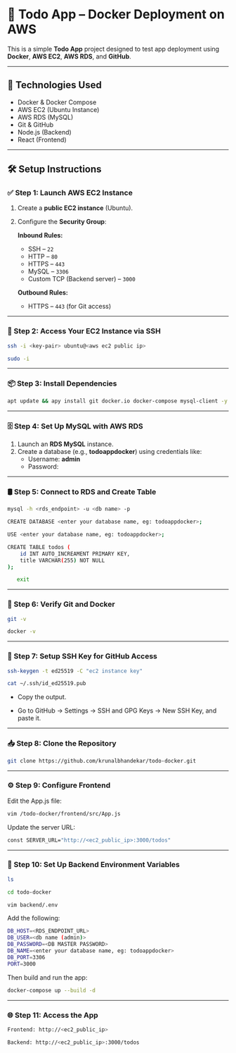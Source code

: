 
# 📝 Todo App – Docker Deployment on AWS

This is a simple **Todo App** project designed to test app deployment using **Docker**, **AWS EC2**, **AWS RDS**, and **GitHub**.

---

## 🚀 Technologies Used

- Docker & Docker Compose  
- AWS EC2 (Ubuntu Instance)  
- AWS RDS (MySQL)  
- Git & GitHub  
- Node.js (Backend)  
- React (Frontend)

---

## 🛠️ Setup Instructions

### ✅ Step 1: Launch AWS EC2 Instance

1. Create a **public EC2 instance** (Ubuntu).
2. Configure the **Security Group**:

   **Inbound Rules:**
   - SSH – `22`
   - HTTP – `80`
   - HTTPS – `443`
   - MySQL – `3306`
   - Custom TCP (Backend server) – `3000`

   **Outbound Rules:**
   - HTTPS – `443` (for Git access)

---

### 🔑 Step 2: Access Your EC2 Instance via SSH

```bash
ssh -i <key-pair> ubuntu@<aws ec2 public ip>
```
```bash
sudo -i
```

---

### 📦 Step 3: Install Dependencies

```bash
apt update && apy install git docker.io docker-compose mysql-client -y
```

---

### 🗄️ Step 4: Set Up MySQL with AWS RDS

1. Launch an **RDS MySQL** instance.
2. Create a database (e.g., **todoappdocker**) using credentials like:
    - Username: **admin**
    - Password: **<your-master-password>**

---

### 🛢️ Step 5: Connect to RDS and Create Table

```bash
mysql -h <rds_endpoint> -u <db name> -p
```


```bash
CREATE DATABASE <enter your database name, eg: todoappdocker>;
```
```bash
USE <enter your database name, eg: todoappdocker>;
```
```bash
CREATE TABLE todos (
    id INT AUTO_INCREAMENT PRIMARY KEY,
    title VARCHAR(255) NOT NULL
);
```
```bash
   exit
```
---

### 🔐 Step 6: Verify Git and Docker

```bash
git -v
```
```bash
docker -v
```
---

### 🔐 Step 7: Setup SSH Key for GitHub Access

```bash
ssh-keygen -t ed25519 -C "ec2 instance key"
```
```bash
cat ~/.ssh/id_ed25519.pub
```
- Copy the output.

- Go to GitHub → Settings → SSH and GPG Keys → New SSH Key, and paste it.
---

### 📥 Step 8: Clone the Repository

```bash
git clone https://github.com/krunalbhandekar/todo-docker.git
```
---

### ⚙️ Step 9: Configure Frontend

Edit the App.js file:
```bash
vim /todo-docker/frontend/src/App.js
```
Update the server URL:
```bash
const SERVER_URL="http://<ec2_public_ip>:3000/todos"
```
---

### 🧪 Step 10: Set Up Backend Environment Variables

```bash
ls
```
```bash
cd todo-docker
```
```bash
vim backend/.env
```
Add the following:
```bash
DB_HOST=<RDS_ENDPOINT_URL>
DB_USER=<db name (admin)>
DB_PASSWORD=<DB MASTER PASSWORD>
DB_NAME=<enter your database name, eg: todoappdocker>
DB_PORT=3306
PORT=3000
```
Then build and run the app:
```bash
docker-compose up --build -d
```
---

### 🌐 Step 11: Access the App

```bash
Frontend: http://<ec2_public_ip>
```
```bash
Backend: http://<ec2_public_ip>:3000/todos
```
